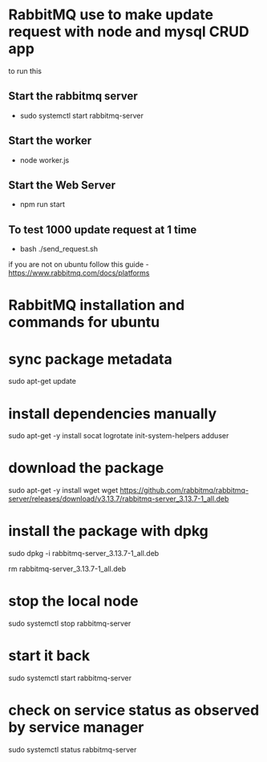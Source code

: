 # RabbitMQ use to make update request with node and mysql CRUD app

to run this 

## Start the rabbitmq server 
- sudo systemctl start rabbitmq-server

## Start the worker
- node worker.js

## Start the Web Server
- npm run start 

## To test 1000 update request at 1 time
- bash ./send_request.sh




if you are not on ubuntu follow this guide - https://www.rabbitmq.com/docs/platforms


# RabbitMQ installation and commands for ubuntu

# sync package metadata
sudo apt-get update
# install dependencies manually
sudo apt-get -y install socat logrotate init-system-helpers adduser

# download the package
sudo apt-get -y install wget
wget https://github.com/rabbitmq/rabbitmq-server/releases/download/v3.13.7/rabbitmq-server_3.13.7-1_all.deb

# install the package with dpkg
sudo dpkg -i rabbitmq-server_3.13.7-1_all.deb

rm rabbitmq-server_3.13.7-1_all.deb



# stop the local node
sudo systemctl stop rabbitmq-server

# start it back
sudo systemctl start rabbitmq-server

# check on service status as observed by service manager
sudo systemctl status rabbitmq-server